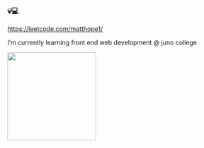 ###  💀💻

https://leetcode.com/matthope1/

<!-- 
Does this show up?
-->

I’m currently learning front end web development @ juno college

<img src='https://user-images.githubusercontent.com/5713670/87202985-820dcb80-c2b6-11ea-9f56-7ec461c497c3.gif' width='200'>




